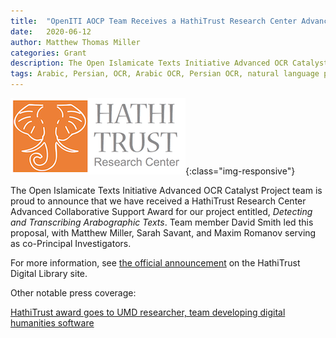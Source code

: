 ```yaml
---
title:  "OpenITI AOCP Team Receives a HathiTrust Research Center Advanced Collaborative Support Award"
date:   2020-06-12
author: Matthew Thomas Miller
categories: Grant
description: The Open Islamicate Texts Initiative Advanced OCR Catalyst Project team is proud to announce that we have received a HathiTrust Research Center Advanced Collaborative Support Award for our project entitled, Detecting and Transcribing Arabographic Texts. Team member David Smith led this proposal, with Matthew Miller, Sarah Savant, and Maxim Romanov serving as co-Principal Investigators.
tags: Arabic, Persian, OCR, Arabic OCR, Persian OCR, natural language processing, machine learning, artificial intelligence, digital humanities, Persian digital humanities, Arabic digital humanities
---
```

![HathiTrust](/images/hathitrust.jpg){:class="img-responsive"}

The Open Islamicate Texts Initiative Advanced OCR Catalyst Project team is proud to announce that we have received a HathiTrust Research Center Advanced Collaborative Support Award for our project entitled, *Detecting and Transcribing Arabographic Texts*. Team member David Smith led this proposal, with Matthew Miller, Sarah Savant, and Maxim Romanov serving as co-Principal Investigators. 

For more information, see [the official announcement](https://www.hathitrust.org/htrc-awards-three-acs-projects) on the HathiTrust Digital Library site.

Other notable press coverage:

[HathiTrust award goes to UMD researcher, team developing digital humanities software](https://www.lib.umd.edu/news/2020/10/hathitrust-research-award)